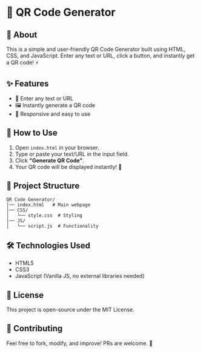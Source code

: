 # 🎯 QR Code Generator

## 📜 About

This is a simple and user-friendly QR Code Generator built using HTML, CSS, and JavaScript. Enter any text or URL, click a button, and instantly get a QR code! ⚡

## ✨ Features

- 📌 Enter any text or URL
- 🖼️ Instantly generate a QR code
- 📱 Responsive and easy to use

## 🚀 How to Use

1. Open `index.html` in your browser.
2. Type or paste your text/URL in the input field.
3. Click **"Generate QR Code"**.
4. Your QR code will be displayed instantly! 🎉

## 📂 Project Structure

```
QR Code Generator/
│── index.html   # Main webpage
│── CSS/
│   └── style.css  # Styling
│── JS/
│   └── script.js  # Functionality
```

## 🛠️ Technologies Used

- HTML5
- CSS3
- JavaScript (Vanilla JS, no external libraries needed)

## 📜 License

This project is open-source under the MIT License.

## 🤝 Contributing

Feel free to fork, modify, and improve! PRs are welcome. 🚀
